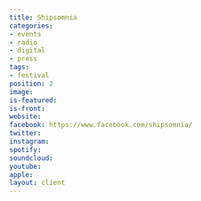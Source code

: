 ```yaml
---
title: Shipsomnia
categories:
- events
- radio
- digital
- press
tags:
- festival
position: 2
image: 
is-featured: 
is-front: 
website: 
facebook: https://www.facebook.com/shipsomnia/
twitter: 
instagram: 
spotify: 
soundcloud: 
youtube: 
apple: 
layout: client
---
```


